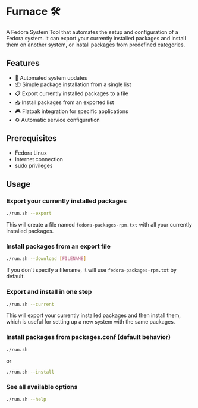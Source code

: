 # Furnace 🛠️

A Fedora System Tool that automates the setup and configuration of a Fedora system. It can export your currently installed packages and install them on another system, or install packages from predefined categories.

## Features

- 🔄 Automated system updates
- 📦 Simple package installation from a single list
- 📋 Export currently installed packages to a file
- 📥 Install packages from an exported list
- 🎮 Flatpak integration for specific applications
- ⚙️ Automatic service configuration

## Prerequisites

- Fedora Linux
- Internet connection
- sudo privileges

## Usage

### Export your currently installed packages

```bash
./run.sh --export
```

This will create a file named `fedora-packages-rpm.txt` with all your currently installed packages.

### Install packages from an export file

```bash
./run.sh --download [FILENAME]
```

If you don't specify a filename, it will use `fedora-packages-rpm.txt` by default.

### Export and install in one step

```bash
./run.sh --current
```

This will export your currently installed packages and then install them, which is useful for setting up a new system with the same packages.

### Install packages from packages.conf (default behavior)

```bash
./run.sh
```

or

```bash
./run.sh --install
```

### See all available options

```bash
./run.sh --help
```
